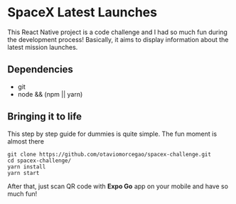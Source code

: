 # SpaceX Latest Launches

This React Native project is a code challenge and I had so much fun during the development process! Basically, it aims to display information about the latest mission launches.


## Dependencies

- git
- node && (npm || yarn)


## Bringing it to life

This step by step guide for dummies is quite simple. The fun moment is almost there

```
git clone https://github.com/otaviomorcegao/spacex-challenge.git
cd spacex-challenge/
yarn install
yarn start
```

After that, just scan QR code with **Expo Go** app on your mobile and have so much fun!
